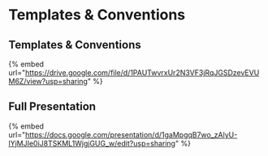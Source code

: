 # Templates & Conventions

## Templates & Conventions

{% embed url="https://drive.google.com/file/d/1PAUTwvrxUr2N3VF3jRqJGSDzevEVUM6Z/view?usp=sharing" %}

## Full Presentation

{% embed url="https://docs.google.com/presentation/d/1gaMpgqB7wo_zAlyU-lYjMJIe0iJ8TSKML1WjgjGUG_w/edit?usp=sharing" %}

